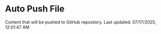 # Auto Push File

Content that will be pushed to GitHub repository.
Last updated: 07/17/2025, 12:01:47 AM